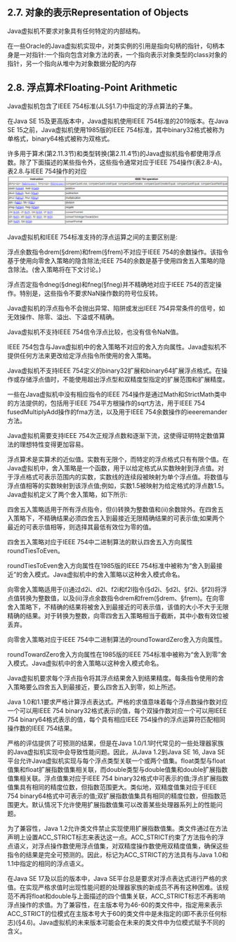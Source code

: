 ## 2.7. 对象的表示Representation of Objects
Java虚拟机不要求对象具有任何特定的内部结构。

在一些Oracle的Java虚拟机实现中，对类实例的引用是指向句柄的指针，句柄本身是一对指针:一个指向包含对象方法的表，一个指向表示对象类型的class对象的指针，另一个指向从堆中为对象数据分配的内存

## 2.8. 浮点算术Floating-Point Arithmetic
Java虚拟机包含了IEEE 754标准(JLS§1.7)中指定的浮点算法的子集。

在Java SE 15及更高版本中，Java虚拟机使用IEEE 754标准的2019版本。在Java SE 15之前，Java虚拟机使用1985版的IEEE 754标准，其中binary32格式被称为单格式，binary64格式被称为双格式。

许多用于算术(第2.11.3节)和类型转换(第2.11.4节)的Java虚拟机指令都使用浮点数。除了下面描述的某些指令外，这些指令通常对应于IEEE 754操作(表2.8-A)。
表2.8.与IEEE 754操作的对应
![image](../t1.png)

Java虚拟机和IEEE 754标准支持的浮点运算之间的主要区别是:

浮点余数指令drem(§drem)和frem(§frem)不对应于IEEE 754的余数操作。该指令基于使用向零舍入策略的隐含除法;IEEE 754的余数是基于使用四舍五入策略的隐含除法。(舍入策略将在下文讨论。)

浮点否定指令dneg(§dneg)和fneg(§fneg)并不精确地对应于IEEE 754的否定操作。特别是，这些指令不要求NaN操作数的符号位反转。

Java虚拟机的浮点指令不会抛出异常、陷阱或发出IEEE 754异常条件的信号，如无效操作、除零、溢出、下溢或不精确。

Java虚拟机不支持IEEE 754信令浮点比较，也没有信令NaN值。

IEEE 754包含与Java虚拟机中的舍入策略不对应的舍入方向属性。Java虚拟机不提供任何方法来更改给定浮点指令所使用的舍入策略。

Java虚拟机不支持IEEE 754定义的binary32扩展和binary64扩展浮点格式。在操作或存储浮点值时，不能使用超出浮点型和双精度型指定的扩展范围和扩展精度。

一些在Java虚拟机中没有相应指令的IEEE 754操作是通过Math和StrictMath类中的方法提供的，包括用于IEEE 754平方根操作的sqrt方法，用于IEEE 754 fusedMultiplyAdd操作的fma方法，以及用于IEEE 754余数操作的ieeeremander方法。

Java虚拟机需要支持IEEE 754次正规浮点数和逐渐下流，这使得证明特定数值算法的理想特性变得更加容易。

浮点算术是实算术的近似值。实数有无限个，而特定的浮点格式只有有限个值。在Java虚拟机中，舍入策略是一个函数，用于以给定格式从实数映射到浮点值。对于浮点格式可表示范围内的实数，实数线的连续段被映射为单个浮点值。将数值与浮点值相等的实数映射到该浮点值;例如，实数1.5被映射为给定格式的浮点数1.5。Java虚拟机定义了两个舍入策略，如下所示:

四舍五入策略适用于所有浮点指令，但(i)转换为整数值和(ii)余数除外。在四舍五入策略下，不精确结果必须四舍五入到最接近无限精确结果的可表示值;如果两个最近的可表示值相等，则选择其最低有效位为零的值。

四舍五入策略对应于IEEE 754中二进制算法的默认四舍五入方向属性roundTiesToEven。

roundTiesToEven舍入方向属性在1985版的IEEE 754标准中被称为“舍入到最接近”的舍入模式。Java虚拟机中的舍入策略以这种舍入模式命名。

向零舍入策略适用于(i)通过d2i、d2l、f2i和f2l指令(§d2i、§d2l、§f2i、§f2l)将浮点值转换为整数值，以及(ii)浮点余数指令drem和frem(§drem、§frem)。在向零舍入策略下，不精确的结果将被舍入到最接近的可表示值，该值的大小不大于无限精确的结果。对于转换为整数，向零四舍五入策略相当于截断，其中小数有效位被丢弃。

向零舍入策略对应于IEEE 754中二进制算法的roundTowardZero舍入方向属性。

roundTowardZero舍入方向属性在1985版的IEEE 754标准中被称为“舍入到零”舍入模式。Java虚拟机中的舍入策略以这种舍入模式命名。

Java虚拟机要求每个浮点指令将其浮点结果舍入到结果精度。每条指令使用的舍入策略要么四舍五入到最接近，要么四舍五入到零，如上所述。

Java 1.0和1.1要求严格计算浮点表达式。严格的求值意味着每个浮点数操作数对应一个可以用IEEE 754 binary32格式表示的值，每个双操作数对应一个可以用IEEE 754 binary64格式表示的值，每个具有相应IEEE 754操作的浮点运算符匹配相同操作数的IEEE 754结果。

严格的评估提供了可预测的结果，但是在Java 1.0/1.1时代常见的一些处理器家族的Java虚拟机实现中会导致性能问题。因此，从Java 1.2到Java SE 16, Java SE平台允许Java虚拟机实现与每个浮点类型关联一个或两个值集。float类型与float值集和float扩展指数值集相关联，而double类型与double值集和double扩展指数值集相关联。浮点值集对应于IEEE 754 binary32格式中可表示的值;浮点扩展指数值集具有相同的精度位数，但指数范围更大。类似地，双精度值集对应于IEEE 754 binary64格式中可表示的值;双扩展指数值集具有相同的精度位数，但指数范围更大。默认情况下允许使用扩展指数值集可以改善某些处理器系列上的性能问题。

为了兼容性，Java 1.2允许类文件禁止实现使用扩展指数值集。类文件通过在方法声明上设置ACC_STRICT标志来表达这一点。ACC_STRICT约束了方法指令的浮点语义，对浮点操作数使用浮点值集，对双精度操作数使用双精度值集，确保这些指令的结果是完全可预测的。因此，标记为ACC_STRICT的方法具有与Java 1.0和1.1中指定的相同的浮点语义。

在Java SE 17及以后的版本中，Java SE平台总是要求对浮点表达式进行严格的求值。在实现严格求值时出现性能问题的处理器家族的新成员不再有这种困难。该规范不再将float和double与上面描述的四个值集关联，ACC_STRICT标志不再影响浮点操作的求值。为了兼容性，在主版本号为46-60的类文件中，指定用来表示ACC_STRICT的位模式在主版本号大于60的类文件中是未指定的(即不表示任何标志)(§4.6)。Java虚拟机的未来版本可能会在未来的类文件中为位模式赋予不同的含义。